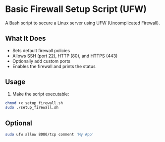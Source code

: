 # Basic Firewall Setup Script (UFW)

A Bash script to secure a Linux server using UFW (Uncomplicated Firewall).

## What It Does

- Sets default firewall policies
- Allows SSH (port 22), HTTP (80), and HTTPS (443)
- Optionally add custom ports
- Enables the firewall and prints the status

## Usage

1. Make the script executable:

```bash
chmod +x setup_firewall.sh
sudo ./setup_firewall.sh
```

## Optional
```bash
sudo ufw allow 8080/tcp comment 'My App'
```
